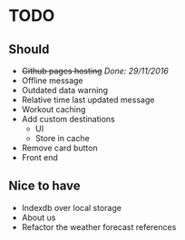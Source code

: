 # TODO

## Should
- ~~Github pages hosting~~ *Done: 29/11/2016*
- Offline message
- Outdated data warning
- Relative time last updated message
- Workout caching
- Add custom destinations
  - UI
  - Store in cache
- Remove card button
- Front end

## Nice to have
- Indexdb over local storage
- About us
- Refactor the weather forecast references
